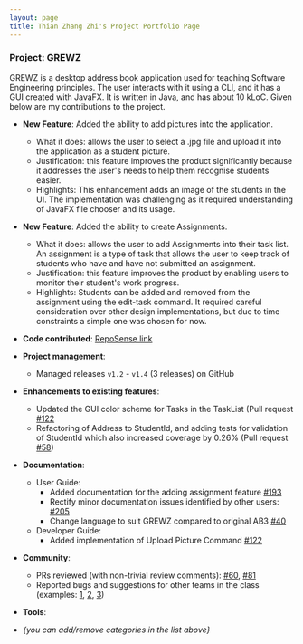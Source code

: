 ```yaml
---
layout: page
title: Thian Zhang Zhi's Project Portfolio Page
---
```


### Project: GREWZ

GREWZ is a desktop address book application used for teaching Software Engineering principles. The user interacts with it using a CLI, and it has a GUI created with JavaFX. It is written in Java, and has about 10 kLoC.
Given below are my contributions to the project.

* **New Feature**: Added the ability to add pictures into the application.
  * What it does: allows the user to select a .jpg file and upload it into the application as a student picture.
  * Justification: this feature improves the product significantly because it addresses the user's needs to help them recognise students easier.
  * Highlights: This enhancement adds an image of the students in the UI. The implementation was challenging as it required understanding of JavaFX file chooser and its usage.

* **New Feature**: Added the ability to create Assignments.
  * What it does: allows the user to add Assignments into their task list. An assignment is a type of task that allows the user to keep track of students who have and have not submitted an assignment.
  * Justification: this feature improves the product by enabling users to monitor their student's work progress.
  * Highlights: Students can be added and removed from the assignment using the edit-task command. It required careful consideration over other design implementations, but due to time constraints a simple one was chosen for now.

* **Code contributed**: [RepoSense link](https://nus-cs2103-ay2223s1.github.io/tp-dashboard/?search=zzthian&breakdown=true&sort=groupTitle&sortWithin=title&since=2022-09-16&timeframe=commit&mergegroup=&groupSelect=groupByRepos&checkedFileTypes=docs~functional-code~test-code~other)

* **Project management**:
  * Managed releases `v1.2` - `v1.4` (3 releases) on GitHub

* **Enhancements to existing features**:
  * Updated the GUI color scheme for Tasks in the TaskList (Pull request [\#122](https://github.com/AY2223S1-CS2103T-W12-4/tp/pull/122)
  * Refactoring of Address to StudentId, and adding tests for validation of StudentId which also increased coverage by 0.26% (Pull request [\#58](https://github.com/AY2223S1-CS2103T-W12-4/tp/pull/58))

* **Documentation**:
  * User Guide:
    * Added documentation for the adding assignment feature  [\#193](https://github.com/AY2223S1-CS2103T-W12-4/tp/pull/193)
    * Rectify minor documentation issues identified by other users: [\#205](https://github.com/AY2223S1-CS2103T-W12-4/tp/pull/205)
    * Change language to suit GREWZ compared to original AB3 [\#40](https://github.com/AY2223S1-CS2103T-W12-4/tp/pull/40)
  * Developer Guide:
    * Added implementation of Upload Picture Command [\#122](https://github.com/AY2223S1-CS2103T-W12-4/tp/pull/122)

* **Community**:
  * PRs reviewed (with non-trivial review comments): [\#60](https://github.com/AY2223S1-CS2103T-W12-4/tp/pull/60), [\#81](https://github.com/AY2223S1-CS2103T-W12-4/tp/pull/81)
  * Reported bugs and suggestions for other teams in the class (examples: [1](https://github.com/zzthian/ped/issues/2), [2](https://github.com/zzthian/ped/issues/1), [3](https://github.com/zzthian/ped/issues/3))

* **Tools**:

* _{you can add/remove categories in the list above}_
